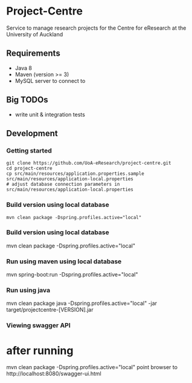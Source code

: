 # Project-Centre

Service to manage research projects for the Centre for eResearch at the University of Auckland

## Requirements

 - Java 8
 - Maven (version >= 3)
 - MySQL server to connect to

## Big TODOs

 - write unit & integration tests
 
## Development

### Getting started

    git clone https://github.com/UoA-eResearch/project-centre.git
    cd project-centre
    cp src/main/resources/application.properties.sample src/main/resources/application-local.properties
    # adjust database connection parameters in src/main/resources/application-local.properties

### Build version using local database

    mvn clean package -Dspring.profiles.active="local"

### Build version using local database

   mvn clean package -Dspring.profiles.active="local"
 
### Run using maven using local database

   mvn spring-boot:run -Dspring.profiles.active="local"
    
### Run using java

   mvn clean package
   java -Dspring.profiles.active="local" -jar target/projectcentre-[VERSION].jar
    
### Viewing swagger API

   # after running 
   mvn clean package -Dspring.profiles.active="local"
   point browser to http://localhost:8080/swagger-ui.html
